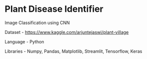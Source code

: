 # Plant Disease Identifier
Image Classification using CNN

Dataset - https://www.kaggle.com/arjuntejaswi/plant-village

Language - Python

Libraries - Numpy,
            Pandas,
            Matplotlib,
            Streamlit,
            Tensorflow,
            Keras

